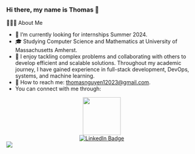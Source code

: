 ### Hi there, my name is Thomas 👋
👨🏻‍💻  About Me
- 🤔 I’m currently looking for internships Summer 2024.
- 🎓 Studying Computer Science and Mathematics at University of Massachusetts Amherst.
- 💼 I enjoy tackling complex problems and collaborating with others to develop efficient and scalable solutions. Throughout my academic journey, I have gained experience in full-stack development, DevOps, systems, and machine learning.
- 🌱 How to reach me: thomasnguyen12023@gmail.com.
- You can connect with me through: 
<div id="header" align="center">
  <img src="https://media.giphy.com/media/M9gbBd9nbDrOTu1Mqx/giphy.gif" width="100"/>
</div>
<div id="badges" align ="center">  
  <a href="https://www.linkedin.com/in/thinh-nguyen-phuoc/">
    <img src="https://img.shields.io/badge/LinkedIn-blue?style=for-the-badge&logo=linkedin&logoColor=white" alt="LinkedIn Badge"/>
  </a>
</div>
<a href="https://github.com/ThomasN12/github-readme-stats">
  <img align="center" src="https://github-readme-stats.vercel.app/api/top-langs/?username=ThomasN12&layout=compact&theme=tokyonight&hide_border=true" /></a> 